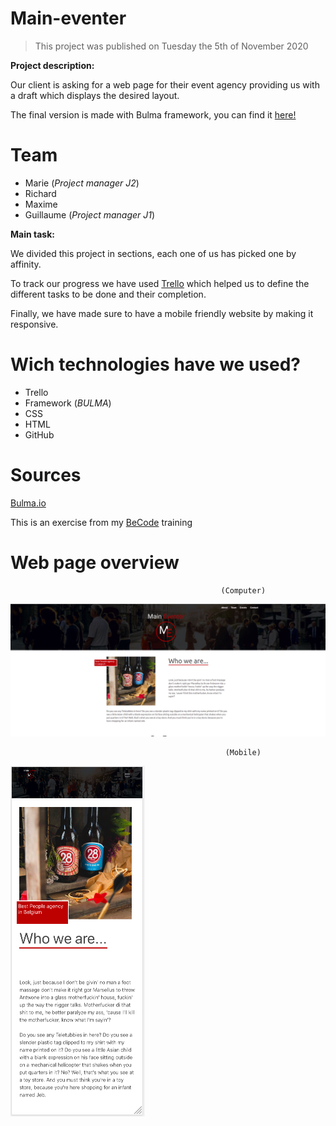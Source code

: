 # Main-eventer
> This project was published on Tuesday the 5th of November 2020
>
**Project description:**

Our client is asking for a web page for their event agency providing us with a draft which displays the desired layout.


The final version is made with Bulma framework, you can find it [here!](https://g-uillaume.github.io/Main-eventer)

# Team

* Marie      (*Project manager J2*)
* Richard
* Maxime
* Guillaume (*Project manager J1*)

**Main task:**

We divided this project in sections, each one of us has picked one by affinity.

To track our progress we have used [Trello](https://trello.com/b/uDCC5Tby/main-eventer) which helped us to define the different tasks to be done and their completion.

Finally, we have made sure to have a mobile friendly website by making it responsive.



# Wich technologies have we used?

* Trello
* Framework (*BULMA*)
* CSS
* HTML
* GitHub
 
# Sources

[Bulma.io](https://bulma.io)


This is an exercise from my [BeCode](https://becode.org/) training


# Web page overview
                                                   (Computer)
                                
![image](https://github.com/G-uillaume/Main-eventer/blob/main/events.png)

                                                    (Mobile)
                                
![image](https://github.com/G-uillaume/Main-eventer/blob/main/screenshot-mobile.png)
